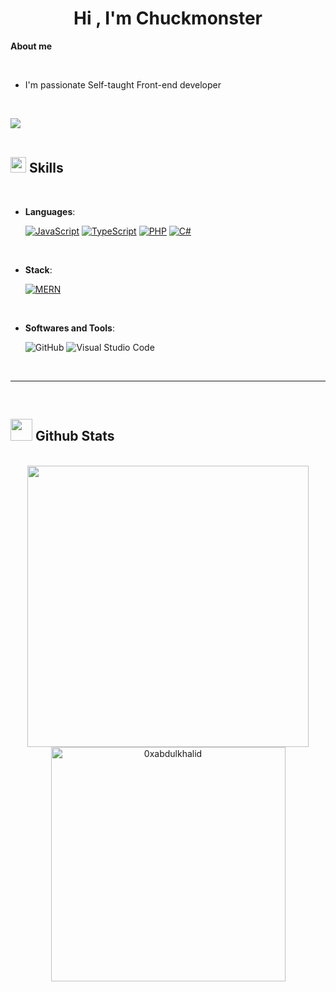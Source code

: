 
<h1 align="center"><b>Hi , I'm Chuckmonster </b></h1>

**About me**

<br>

- I'm passionate Self-taught Front-end developer

<br>

<img src="https://user-images.githubusercontent.com/73097560/115834477-dbab4500-a447-11eb-908a-139a6edaec5c.gif"><br><br>

## <img src="https://media2.giphy.com/media/QssGEmpkyEOhBCb7e1/giphy.gif?cid=ecf05e47a0n3gi1bfqntqmob8g9aid1oyj2wr3ds3mg700bl&rid=giphy.gif" width ="25"><b> Skills</b>

<br>

<p align="center">

- **Languages**:
    
    [![JavaScript](https://img.shields.io/badge/JavaScript-yellow.svg?style=for-the-badge&logo=javascript&logoColor=white)](https://shields.io/badges/testspace-tests)
    [![TypeScript](https://img.shields.io/badge/TypeScript-%23007ACC.svg?style=for-the-badge&logo=typescript&logoColor=white)](https://shields.io/badges/testspace-tests)
    [![PHP](https://img.shields.io/badge/PHP-%234F5D95.svg?style=for-the-badge&logo=php&logoColor=white)](https://shields.io/badges/testspace-tests)
[![C#](https://img.shields.io/badge/C%23-%238A00B8.svg?style=for-the-badge&logo=c-sharp&logoColor=white)](https://shields.io/badges/testspace-tests)


<br>   
    
- **Stack**:

   [![MERN](https://img.shields.io/badge/MERN-%2361DAFB.svg?style=for-the-badge)](https://shields.io/badges/testspace-tests)

<br>

- **Softwares and Tools**:

    ![GitHub](https://img.shields.io/badge/github-%23121011.svg?style=for-the-badge&logo=github&logoColor=white)
    ![Visual Studio Code](https://img.shields.io/badge/Visual%20Studio%20Code-0078d7.svg?style=for-the-badge&logo=visual-studio-code&logoColor=white)

<br>

</p>

-----

<br>


## <img src="https://media.giphy.com/media/iY8CRBdQXODJSCERIr/giphy.gif" width="35"><b> Github Stats </b>
<br>

<div align="center">

<a href="https://github.com/ChuckmonsterXlx">
  <img src="https://github-readme-stats.vercel.app/api?username=ChuckmonsterXlx&include_all_commits=true&count_private=true&show_icons=true&line_height=20&title_color=7A7ADB&icon_color=2234AE&text_color=D3D3D3&bg_color=0,000000,130F40" width="450"/>
  <img src="https://github-readme-stats.vercel.app/api/top-langs?username=ChuckmonsterXlx&show_icons=true&locale=en&layout=compact&line_height=20&title_color=7A7ADB&icon_color=2234AE&text_color=D3D3D3&bg_color=0,000000,130F40" width="375"  alt="0xabdulkhalid"/>

</a>
</div>
